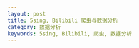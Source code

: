 ```yaml
---
layout: post
title: 5sing, Bilibili 爬虫与数据分析
category: 数据分析
keywords: 5sing, Bilibili, 爬虫, 数据分析
---
```



